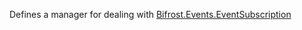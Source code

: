 Defines a manager for dealing with [Bifrost.Events.EventSubscription](Bifrost.Events.EventSubscription)